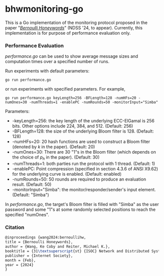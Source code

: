 # bhwmonitoring-go

This is a Go implementation of the monitoring protocol proposed in the paper "[_Bernoulli Honeywords_]()" (NDSS '24, to appear). Currently, 
this implementation is for purpose of performance evaluation only.

### Performance Evaluation

_performance.go_ can be used to show average message sizes and computation times over a specified number of runs.

Run experiments with default parameters:

```Golang
go run performance.go
```

or run experiments with specified parameters. For example,

``` Golang
go run performance.go keyLength=256 -BFLength=128 -numHFs=20 -numOnes=30 -numThreads=1 -enablePC -numRounds=50 -monitorInput="Simba"
```

Parameters:
* -keyLength=256: the key length of the underlying ECC-ElGamal is 256 bits. Other options include 224, 384, and 512. (Default: 256)
* -BFLength=128: the size of the underlying Bloom filter is 128. (Default: 128)
* -numHFs=20: 20 hash functions are used to construct a Bloom filter (denoted by _k_ in the paper). (Default: 20)
* -numOnes=30: There are 30 "1"s in the Bloom filter (which depends on the choice of $p_h$ in the paper). (Default: 30)
* -numThreads=1: both parties run the protocol with 1 thread. (Default: 1)
* -enablePC: Point compression (specified in section 4.3.6 of ANSI X9.62) for the underlying curve is enabled. (Default: enabled)
* -numRounds=50: 50 rounds are required to produce an evaluation result. (Default: 50)
* -monitorInput="Simba": the monitor/responder/sender's input element. (Default: "Simba")

In _performance.go_, the target's Bloom filter is filled with "Simba" as the user password and some "1"s at some randomly selected positions to reach the specified "numOnes".

### Citation

```latex
@inproceedings {wang2024:bernoullihw,
title = {Bernoulli Honeywords},
author = {Wang, Ke Coby and Reiter, Michael K.},
booktitle = {31\textsuperscript{st} {ISOC} Network and Distributed System Security Symposium},
publisher = {Internet Society},
month = {Feb},
year = {2024}
}
```
